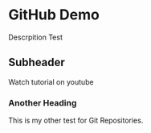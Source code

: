 # GitHub Demo

Descrpition Test

## Subheader

Watch tutorial on youtube


### Another Heading

This is my other test for Git Repositories.
